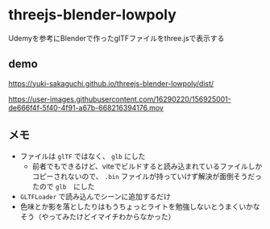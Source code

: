 # threejs-blender-lowpoly
Udemyを参考にBlenderで作ったglTFファイルをthree.jsで表示する

## demo
https://yuki-sakaguchi.github.io/threejs-blender-lowpoly/dist/

https://user-images.githubusercontent.com/16290220/156925001-de666f4f-5f40-4f91-a67b-668216394176.mov


## メモ
- ファイルは `glTF` ではなく、 `glb` にした
  - 前者でもできるけど、viteでビルドすると読み込まれているファイルしかコピーされないので、 `.bin` ファイルが持っていけず解決が面倒そうだったので `glb`　にした
- `GLTFLoader` で読み込んでシーンに追加するだけ
- 色味とか影を落としたりはもうちょっとライトを勉強しないとうまくいかなそう（やってみたけどイマイチわからなかった）
